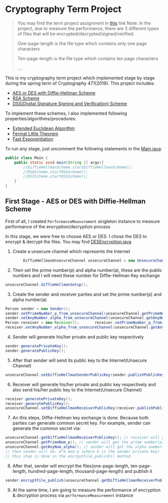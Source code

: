 # Cryptography Term Project

> You may find the term project assignment in [this](https://github.com/mehmetozanguven/Cryptography-Term-Project/blob/master/assignment/CENG471_Term%20Assignment_v2.pdf) link
> Note: In the project, due to measure the performance, there are 3 different types of files that will be encrypted/decrypted/signed/verified.
>
> One-page-length is the file type which contains only one page characters
>
> Ten-page-length is the file type which contains ten page characters
>
> ....

This is my cryptography term project which implemented stage by stage during the spring term of Cryptography 471(2019). This project includes:

- [AES or DES with Diffie-Hellman Scheme](https://github.com/mehmetozanguven/Cryptography-Term-Project/blob/master/src/diffie_helman_scheme/DiffieHellmanScheme.java)
- [RSA Scheme](https://github.com/mehmetozanguven/Cryptography-Term-Project/blob/master/src/rsa_scheme/RSAScheme.java)
- [DSS(Digital Signature Signing and Verification) Scheme](https://github.com/mehmetozanguven/Cryptography-Term-Project/blob/master/src/dss_scheme/DSSScheme.java)

To implement these schemes, I also implemented following properties/algorithms/procedures:

- [Extended Euclidean Algorithm](https://github.com/mehmetozanguven/Cryptography-Term-Project/blob/master/src/extended_euclidean_algorithm/ExtendedEuclideanAlgorithmImpl.java)
- [Fermat Little Theorem](https://github.com/mehmetozanguven/Cryptography-Term-Project/blob/master/src/fermat_little_theorem/FermatLittleTheoremImpl.java)
- [Fast Exponentiation](https://github.com/mehmetozanguven/Cryptography-Term-Project/blob/master/src/fast_exponentiation/FastExponentiationImpl.java)

To run any stage, just uncomment the following statements in the [Main.java](https://github.com/mehmetozanguven/Cryptography-Term-Project/blob/master/src/Main.java):

````java
public class Main {
    public static void main(String [] args){
        //DiffieHellmanScheme.startDiffieHellmanScheme();
        //RSAScheme.startRSAScheme();
        //DSSScheme.startDSSScheme();
    }
}

````


## First Stage - AES or DES with Diffie-Hellman Scheme

First of all, I created `PerformanceMeasurement` singleton instance to measure performance of the encryption/decryption process

In this stage, we were free to choose AES or DES. I chose the DES to encrypt & decrypt the files. You may find [DESEncryption.java](https://github.com/mehmetozanguven/Cryptography-Term-Project/blob/master/src/encryption/des/DESEncryption.java)

1. Create a unsecure channel which represents the Internet

````java
        DiffieHellmanUnsecureChannel unsecureChannel = new UnsecureChannel();
````

2. Then set the prime number(p) and alpha number(a), these are the public numbers and I will need these number for Diffie-Hellman Key exchange

````java
unsecureChannel.diffieHellmanSetup();
````

3. Create the sender and receiver parties and set the prime number(p) and alpha number(a)

````java
Person sender = new Sender();
sender.setPrimeNumber_p_from_unsecureChannel(unsecureChannel.getPrimeNum_p());
sender.setAnyNumber_alpha_from_unsecureChannel(unsecureChannel.getAnyNum_alpha());
Person receiver = new Receiver();       receiver.setPrimeNumber_p_from_unsecureChannel(unsecureChannel.getPrimeNum_p());
receiver.setAnyNumber_alpha_from_unsecureChannel(unsecureChannel.getAnyNum_alpha());

````

4. Sender will generate his/her private and public key respectively

````java
sender.generatePrivateKey();
sender.generatePublicKey();
````

5. After that sender will send its public key to the Internet(Unsecure Channel)

````java
unsecureChannel.setDiffieHellmanSenderPublicKey(sender.publishPublicKey());
````

6. Receiver will generate his/her private and public key respectively and also send his/her public key to the Internet(Unsecure Channel)

````java
receiver.generatePrivateKey();
receiver.generatePublicKey();
unsecureChannel.setDiffieHellmanReceiverPublicKey(receiver.publishPublicKey());
````

7. An this steps, Diffie-Hellman key exchange is done. Because both parties can generate common secret key. For example, sender can generate the common secret via:

````java
unsecureChannel.getDiffieHellmanReceiverPublicKey(); // receiver will get the sender public key A
unsecureChannel.getPrimeNum_p(); // sender will get the prime number(p)
unsecureChannel.getAnyNum_alpha(); // sender will get the alpha number(a)
// then sender will do: A^b mod p (where b is the sender private key)
// this step is done in the encrpytFile_publish() method
````

8. After that, sender will encrypt the files(one-page-length, ten-page-length, hundred-page-length, thousand-page-length) and publish it

````java
sender.encryptFile_publish(unsecureChannel.getDiffieHellmanReceiverPublicKey(), i); // where i is the array index which represents the file types (i = 1 => one-page-length file, i = 10 => ten-page length file ...)
````

9. At the same time, I am going to measure the performance of encryption & decryption process via `performanceMeasurement` instance